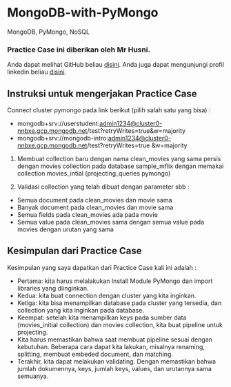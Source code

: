# MongoDB-with-PyMongo
MongoDB, PyMongo, NoSQL
### Practice Case ini diberikan oleh Mr Husni.
Anda dapat melihat GitHub beliau  [disini](https://github.com/husnirama).
Anda juga dapat mengunjungi profil linkedin beliau [disini](https://www.linkedin.com/in/husni-ramanda-0b3521108).

## Instruksi untuk mengerjakan Practice Case
Connect cluster pymongo pada link berikut (pilih salah satu yang bisa) :
*   mongodb+srv://userstudent:admin1234@cluster0-nnbxe.gcp.mongodb.net/test?retryWrites=true&w=majority
*   mongodb+srv://mongodb-intro:admin1234@cluster0-nnbxe.gcp.mongodb.net/test?retryWrites=true
&w=majority

1. Membuat collection baru dengan nama clean_movies yang sama persis dengan movies collection
pada database sample_mflix dengan memakai collection movies_intial (projecting_queries pymongo)

2. Validasi collection yang telah dibuat dengan parameter sbb :
*   Semua document pada clean_movies dan movie sama
*   Banyak document pada clean_movies dan movie sama
*   Semua fields pada clean_movies ada pada movie
*   Semua value pada clean_movies sama dengan semua value pada movies dengan urutan yang sama

## Kesimpulan dari Practice Case
Kesimpulan yang saya dapatkan dari Practice Case kali ini adalah :


*   Pertama: kita harus melalakukan Install Module PyMongo dan import libraries yang diinginkan.
*   Kedua: kita buat connection dengan cluster yang kita inginkan. 
*   Ketiga: kita bisa menampilkan database pada cluster yang tersedia, dan collection yang kita inginkan pada database. 
*   Keempat: setelah kita menampilkan keys pada sumber data (movies_initial collection) dan movies collection, kita buat pipeline untuk projecting. 
*   Kita harus memastikan bahwa saat membuat pipeline sesuai dengan kebutuhan. Beberapa cara dapat kita lakukan, misalnya renaming, splitting, membuat embeded document, dan matching. 
*   Terakhir, kita dapat melakukan validating. Dengan memastikan bahwa jumlah dokumennya, keys, jumlah keys, values, dan urutannya sama semuanya. 

